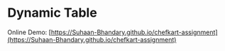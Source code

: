 # Dynamic Table

Online Demo: [https://Suhaan-Bhandary.github.io/chefkart-assignment](https://Suhaan-Bhandary.github.io/chefkart-assignment)
